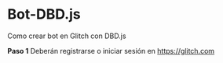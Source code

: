 # Bot-DBD.js
Como crear bot en Glitch con DBD.js

**Paso 1**
Deberán registrarse o iniciar sesión en https://glitch.com
